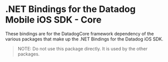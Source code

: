 # .NET Bindings for the Datadog Mobile iOS SDK - Core

These bindings are for the DatadogCore framework dependency of the various packages that make up the .NET Bindings for the Datadog iOS SDK.

> NOTE: Do not use this package directly. It is used by the other packages.